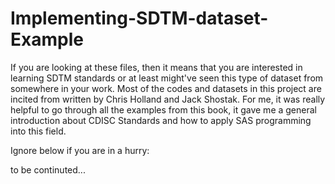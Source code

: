 # Implementing-SDTM-dataset-Example

If you are looking at these files, then it means that you are interested in learning SDTM standards or at least might've seen this type of dataset from somewhere in your work. Most of the codes and datasets in this project are incited from <Implementing CDISC Using SAS: An End-to-End guide> written by Chris Holland and Jack Shostak. For me, it was really helpful to go through all the examples from this book, it gave me a general introduction about CDISC Standards and how to apply SAS programming into this field.

Ignore below if you are in a hurry:

to be continuted...
